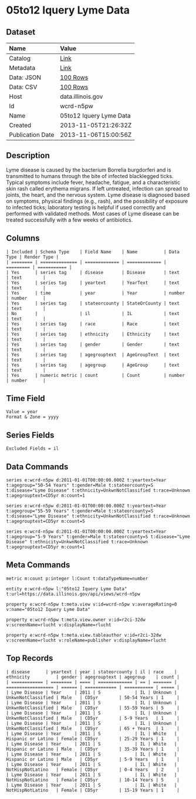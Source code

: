 # 05to12 Iquery Lyme Data

## Dataset

| Name | Value |
| :--- | :---- |
| Catalog | [Link](https://catalog.data.gov/dataset/05to12-iquery-lyme-data-abb1f) |
| Metadata | [Link](https://data.illinois.gov/api/views/wcrd-n5pw) |
| Data: JSON | [100 Rows](https://data.illinois.gov/api/views/wcrd-n5pw/rows.json?max_rows=100) |
| Data: CSV | [100 Rows](https://data.illinois.gov/api/views/wcrd-n5pw/rows.csv?max_rows=100) |
| Host | data.illinois.gov |
| Id | wcrd-n5pw |
| Name | 05to12 Iquery Lyme Data |
| Created | 2013-11-05T21:26:32Z |
| Publication Date | 2013-11-06T15:00:56Z |

## Description

Lyme disease is caused by the bacterium Borrelia burgdorferi and is transmitted to humans through the bite of infected blacklegged ticks. Typical symptoms include fever, headache, fatigue, and a characteristic skin rash called erythema migrans. If left untreated, infection can spread to joints, the heart, and the nervous system. Lyme disease is diagnosed based on symptoms, physical findings (e.g., rash), and the possibility of exposure to infected ticks; laboratory testing is helpful if used correctly and performed with validated methods. Most cases of Lyme disease can be treated successfully with a few weeks of antibiotics.

## Columns

```ls
| Included | Schema Type    | Field Name    | Name          | Data Type | Render Type |
| ======== | ============== | ============= | ============= | ========= | =========== |
| Yes      | series tag     | disease       | Disease       | text      | text        |
| Yes      | series tag     | yeartext      | YearText      | text      | text        |
| Yes      | time           | year          | Year          | number    | number      |
| Yes      | series tag     | stateorcounty | StateOrCounty | text      | text        |
| No       |                | il            | IL            | text      | text        |
| Yes      | series tag     | race          | Race          | text      | text        |
| Yes      | series tag     | ethnicity     | Ethnicity     | text      | text        |
| Yes      | series tag     | gender        | Gender        | text      | text        |
| Yes      | series tag     | agegrouptext  | AgeGroupText  | text      | text        |
| Yes      | series tag     | agegroup      | AgeGroup      | text      | text        |
| Yes      | numeric metric | count         | Count         | number    | number      |
```

## Time Field

```ls
Value = year
Format & Zone = yyyy
```

## Series Fields

```ls
Excluded Fields = il
```

## Data Commands

```ls
series e:wcrd-n5pw d:2011-01-01T00:00:00.000Z t:yeartext=Year t:agegroup="50-54 Years" t:gender=Male t:stateorcounty=S t:disease="Lyme Disease" t:ethnicity=UnkwnNotClassified t:race=Unknown t:agegrouptext=CD5yr m:count=1

series e:wcrd-n5pw d:2011-01-01T00:00:00.000Z t:yeartext=Year t:agegroup="55-59 Years" t:gender=Male t:stateorcounty=S t:disease="Lyme Disease" t:ethnicity=UnkwnNotClassified t:race=Unknown t:agegrouptext=CD5yr m:count=5

series e:wcrd-n5pw d:2011-01-01T00:00:00.000Z t:yeartext=Year t:agegroup="5-9 Years" t:gender=Male t:stateorcounty=S t:disease="Lyme Disease" t:ethnicity=UnkwnNotClassified t:race=Unknown t:agegrouptext=CD5yr m:count=1
```

## Meta Commands

```ls
metric m:count p:integer l:Count t:dataTypeName=number

entity e:wcrd-n5pw l:"05to12 Iquery Lyme Data" t:url=https://data.illinois.gov/api/views/wcrd-n5pw

property e:wcrd-n5pw t:meta.view v:id=wcrd-n5pw v:averageRating=0 v:name="05to12 Iquery Lyme Data"

property e:wcrd-n5pw t:meta.view.owner v:id=r2ci-32dw v:screenName=rlucht v:displayName=rlucht

property e:wcrd-n5pw t:meta.view.tableauthor v:id=r2ci-32dw v:screenName=rlucht v:roleName=publisher v:displayName=rlucht
```

## Top Records

```ls
| disease      | yeartext | year | stateorcounty | il | race    | ethnicity          | gender | agegrouptext | agegroup    | count | 
| ============ | ======== | ==== | ============= | == | ======= | ================== | ====== | ============ | =========== | ===== | 
| Lyme Disease | Year     | 2011 | S             | IL | Unknown | UnkwnNotClassified | Male   | CD5yr        | 50-54 Years | 1     | 
| Lyme Disease | Year     | 2011 | S             | IL | Unknown | UnkwnNotClassified | Male   | CD5yr        | 55-59 Years | 5     | 
| Lyme Disease | Year     | 2011 | S             | IL | Unknown | UnkwnNotClassified | Male   | CD5yr        | 5-9 Years   | 1     | 
| Lyme Disease | Year     | 2011 | S             | IL | Unknown | UnkwnNotClassified | Male   | CD5yr        | 65 + Years  | 1     | 
| Lyme Disease | Year     | 2011 | S             | IL | White   | Hispanic or Latino | Female | CD5yr        | 25-29 Years | 1     | 
| Lyme Disease | Year     | 2011 | S             | IL | White   | Hispanic or Latino | Male   | CD5yr        | 35-39 Years | 1     | 
| Lyme Disease | Year     | 2011 | S             | IL | White   | Hispanic or Latino | Male   | CD5yr        | 5-9 Years   | 1     | 
| Lyme Disease | Year     | 2011 | S             | IL | White   | NotHispNotLatino   | Female | CD5yr        | 0-4 Years   | 2     | 
| Lyme Disease | Year     | 2011 | S             | IL | White   | NotHispNotLatino   | Female | CD5yr        | 10-14 Years | 5     | 
| Lyme Disease | Year     | 2011 | S             | IL | White   | NotHispNotLatino   | Female | CD5yr        | 15-19 Years | 1     | 
```
